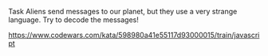 Task
Aliens send messages to our planet, but they use a very strange language. Try to decode the messages!

https://www.codewars.com/kata/598980a41e55117d93000015/train/javascript